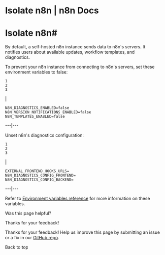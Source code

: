 # Isolate n8n | n8n Docs

[ ](https://github.com/n8n-io/n8n-docs/edit/main/docs/hosting/configuration/configuration-examples/isolation.md "Edit this page")

# Isolate n8n#

By default, a self-hosted n8n instance sends data to n8n's servers. It notifies users about available updates, workflow templates, and diagnostics. 

To prevent your n8n instance from connecting to n8n's servers, set these environment variables to false: 
    
    
    1
    2
    3

| 
    
    
    N8N_DIAGNOSTICS_ENABLED=false
    N8N_VERSION_NOTIFICATIONS_ENABLED=false
    N8N_TEMPLATES_ENABLED=false
      
  
---|---  
  
Unset n8n's diagnostics configuration:
    
    
    1
    2
    3

| 
    
    
    EXTERNAL_FRONTEND_HOOKS_URLS=
    N8N_DIAGNOSTICS_CONFIG_FRONTEND=
    N8N_DIAGNOSTICS_CONFIG_BACKEND=
      
  
---|---  
  
Refer to [Environment variables reference](../../environment-variables/deployment/) for more information on these variables.

Was this page helpful? 

Thanks for your feedback! 

Thanks for your feedback! Help us improve this page by submitting an issue or a fix in our [GitHub repo](https://github.com/n8n-io/n8n-docs). 

Back to top